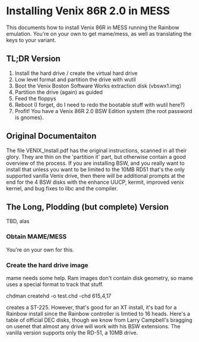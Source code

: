 # Installing Venix 86R 2.0 in MESS

This documents how to install Venix 86R in MESS running the Rainbow
emulation. You're on your own to get mame/mess, as well as translating
the keys to your variant.

## TL;DR Version

1. Install the hard drive / create the virtual hard drive
1. Low level format and partition the drive with wutil
1. Boot the Venix Boston Software Works extraction disk (vbswx1.img)
1. Partition the drive (again) as guided
1. Feed the floppys
1. Reboot (I forget, do I need to redo the bootable stuff with wutil here?)
1. Profit! You have a Venix 86R 2.0 BSW Edition system (the root password is gnomes).

## Original Documentaiton

The file VENIX_Install.pdf has the original instructions, scanned in
all their glory.  They are thin on the 'partition it' part, but
otherwise contain a good overview of the process. If you are
installing BSW, and you really want to install that unless you want to
be limited to the 10MB RD51 that's the only supported vanilla Venix
drive, then there will be additional prompts at the end for the 4 BSW
disks with the enhance UUCP, kermit, improved venix kernel, and bug
fixes to libc and the compiler.

## The Long, Plodding (but complete) Version

TBD, alas

### Obtain MAME/MESS

You're on your own for this.

### Create the hard drive image

mame needs some help. Ram images don't contain disk geometry, so mame
uses a special format to track that stuff.

chdman createhd -o test.chd -chd 615,4,17

creates a ST-225. However, that's good for an XT install, it's bad for
a Rainbow install since the Rainbow controller is limtied to 16 heads.
Here's a table of official DEC disks, though we know from Larry
Campbell's bragging on usenet that almost any drive will work with his
BSW extensions. The vanilla version supports only the RD-51, a 10MB
drive.

